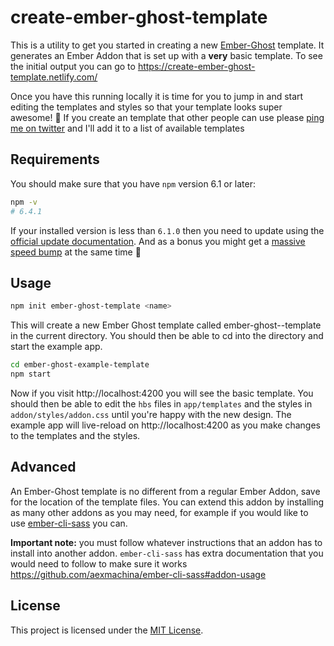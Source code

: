 create-ember-ghost-template
==============================================================================

This is a utility to get you started in creating a new [Ember-Ghost](https://github.com/empress/ember-ghost) template. It generates an Ember Addon that is set up with a **very** basic template. To see the initial output you can go to https://create-ember-ghost-template.netlify.com/

Once you have this running locally it is time for you to jump in and start editing the templates and styles so that your template looks super awesome! 💪 If you create an template that other people can use please [ping me on twitter](https://twitter.com/real_ate) and I'll add it to a list of available templates

## Requirements

You should make sure that you have `npm` version 6.1 or later:

```sh
npm -v
# 6.4.1
```

If your installed version is less than `6.1.0` then you need to update using the [official update documentation](https://docs.npmjs.com/try-the-latest-stable-version-of-npm). And as a bonus you might get a [massive speed bump](https://blog.npmjs.org/post/173240511455/the-new-npm-cli-a-year-in-review-or-what-you) at the same time 🎉

## Usage

```sh
npm init ember-ghost-template <name>
```

This will create a new Ember Ghost template called ember-ghost-<name>-template in the current directory. You should then be able to cd into the directory and start the example app.

```sh
cd ember-ghost-example-template
npm start
```

Now if you visit http://localhost:4200 you will see the basic template. You should then be able to edit the `hbs` files in `app/templates` and the styles in `addon/styles/addon.css` until you're happy with the new design. The example app will live-reload on http://localhost:4200 as you make changes to the templates and the styles.

## Advanced
An Ember-Ghost template is no different from a regular Ember Addon, save for the location of the template files. You can extend this addon by installing as many other addons as you may need, for example if you would like to use [ember-cli-sass](https://github.com/aexmachina/ember-cli-sass) you can.

**Important note:** you must follow whatever instructions that an addon has to install into another addon. `ember-cli-sass` has extra documentation that you would need to follow to make sure it works https://github.com/aexmachina/ember-cli-sass#addon-usage


License
------------------------------------------------------------------------------

This project is licensed under the [MIT License](LICENSE).
